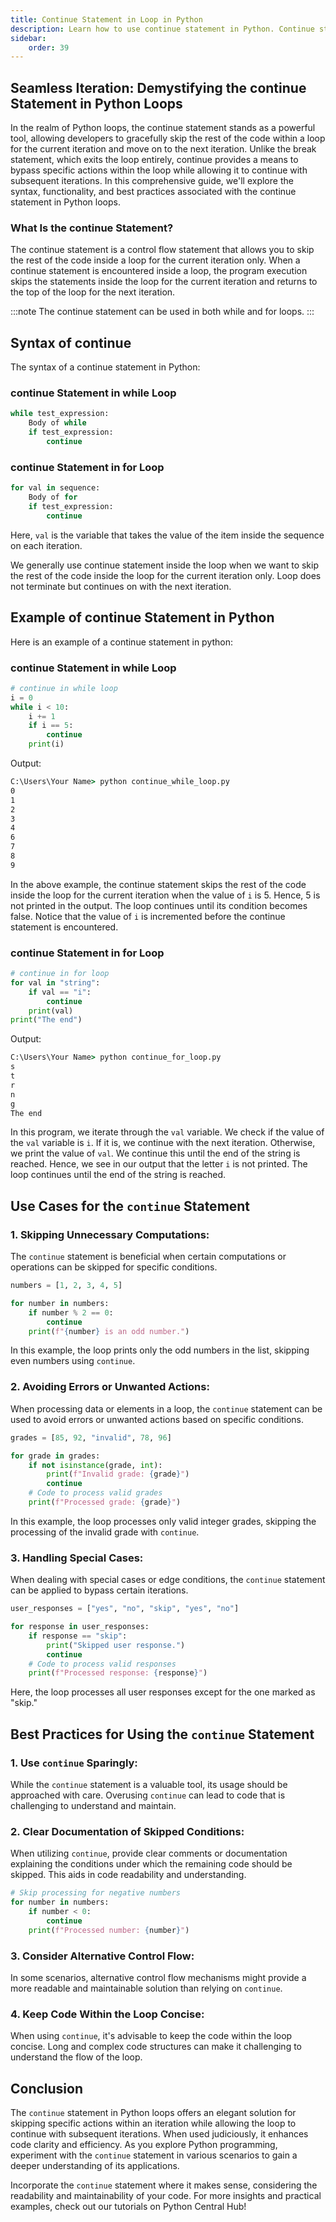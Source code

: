 ```yaml
---
title: Continue Statement in Loop in Python
description: Learn how to use continue statement in Python. Continue statement is used to skip the rest of the code inside a loop for the current iteration only. Loop does not terminate but continues on with the next iteration.
sidebar: 
    order: 39
---
```



## Seamless Iteration: Demystifying the continue Statement in Python Loops
In the realm of Python loops, the continue statement stands as a powerful tool, allowing developers to gracefully skip the rest of the code within a loop for the current iteration and move on to the next iteration. Unlike the break statement, which exits the loop entirely, continue provides a means to bypass specific actions within the loop while allowing it to continue with subsequent iterations. In this comprehensive guide, we'll explore the syntax, functionality, and best practices associated with the continue statement in Python loops.

### What Is the continue Statement?
The continue statement is a control flow statement that allows you to skip the rest of the code inside a loop for the current iteration only. When a continue statement is encountered inside a loop, the program execution skips the statements inside the loop for the current iteration and returns to the top of the loop for the next iteration.

:::note
The continue statement can be used in both while and for loops.
:::

## Syntax of continue
The syntax of a continue statement in Python:

### continue Statement in while Loop
```python title="continue_while_loop.py" {1-5}
while test_expression:
    Body of while
    if test_expression:
        continue
```

### continue Statement in for Loop
```python title="continue_for_loop.py" {1-5}
for val in sequence:
    Body of for
    if test_expression:
        continue
```

Here, `val` is the variable that takes the value of the item inside the sequence on each iteration.

We generally use continue statement inside the loop when we want to skip the rest of the code inside the loop for the current iteration only. Loop does not terminate but continues on with the next iteration.

## Example of continue Statement in Python
Here is an example of a continue statement in python:

### continue Statement in while Loop
```python title="continue_while_loop.py" showLineNumbers{1} {2-10}
# continue in while loop
i = 0
while i < 10:
    i += 1
    if i == 5:
        continue
    print(i)
```

Output:

```cmd title="command" showLineNumbers{1} {2-12}
C:\Users\Your Name> python continue_while_loop.py
0
1
2
3
4
6
7
8
9
```

In the above example, the continue statement skips the rest of the code inside the loop for the current iteration when the value of `i` is 5. Hence, 5 is not printed in the output. The loop continues until its condition becomes false. Notice that the value of `i` is incremented before the continue statement is encountered.

### continue Statement in for Loop
```python title="continue_for_loop.py" showLineNumbers{1} {2-10}
# continue in for loop
for val in "string":
    if val == "i":
        continue
    print(val)
print("The end")
```

Output:

```cmd title="command" showLineNumbers{1} {2-7}
C:\Users\Your Name> python continue_for_loop.py
s
t
r
n
g
The end
```

In this program, we iterate through the `val` variable. We check if the value of the `val` variable is `i`. If it is, we continue with the next iteration. Otherwise, we print the value of `val`. We continue this until the end of the string is reached. Hence, we see in our output that the letter `i` is not printed. The loop continues until the end of the string is reached.


## Use Cases for the `continue` Statement

### 1. **Skipping Unnecessary Computations:**

The `continue` statement is beneficial when certain computations or operations can be skipped for specific conditions.

```python
numbers = [1, 2, 3, 4, 5]

for number in numbers:
    if number % 2 == 0:
        continue
    print(f"{number} is an odd number.")
```

In this example, the loop prints only the odd numbers in the list, skipping even numbers using `continue`.

### 2. **Avoiding Errors or Unwanted Actions:**

When processing data or elements in a loop, the `continue` statement can be used to avoid errors or unwanted actions based on specific conditions.

```python
grades = [85, 92, "invalid", 78, 96]

for grade in grades:
    if not isinstance(grade, int):
        print(f"Invalid grade: {grade}")
        continue
    # Code to process valid grades
    print(f"Processed grade: {grade}")
```

In this example, the loop processes only valid integer grades, skipping the processing of the invalid grade with `continue`.

### 3. **Handling Special Cases:**

When dealing with special cases or edge conditions, the `continue` statement can be applied to bypass certain iterations.

```python
user_responses = ["yes", "no", "skip", "yes", "no"]

for response in user_responses:
    if response == "skip":
        print("Skipped user response.")
        continue
    # Code to process valid responses
    print(f"Processed response: {response}")
```

Here, the loop processes all user responses except for the one marked as "skip."

## Best Practices for Using the `continue` Statement

### 1. **Use `continue` Sparingly:**

While the `continue` statement is a valuable tool, its usage should be approached with care. Overusing `continue` can lead to code that is challenging to understand and maintain.

### 2. **Clear Documentation of Skipped Conditions:**

When utilizing `continue`, provide clear comments or documentation explaining the conditions under which the remaining code should be skipped. This aids in code readability and understanding.

```python
# Skip processing for negative numbers
for number in numbers:
    if number < 0:
        continue
    print(f"Processed number: {number}")
```

### 3. **Consider Alternative Control Flow:**

In some scenarios, alternative control flow mechanisms might provide a more readable and maintainable solution than relying on `continue`.

### 4. **Keep Code Within the Loop Concise:**

When using `continue`, it's advisable to keep the code within the loop concise. Long and complex code structures can make it challenging to understand the flow of the loop.

## Conclusion

The `continue` statement in Python loops offers an elegant solution for skipping specific actions within an iteration while allowing the loop to continue with subsequent iterations. When used judiciously, it enhances code clarity and efficiency. As you explore Python programming, experiment with the `continue` statement in various scenarios to gain a deeper understanding of its applications.

Incorporate the `continue` statement where it makes sense, considering the readability and maintainability of your code. For more insights and practical examples, check out our tutorials on Python Central Hub!